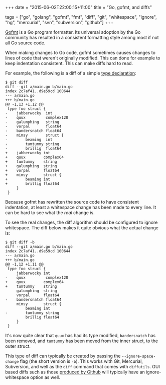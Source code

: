 +++
date = "2015-06-02T22:00:15+11:00"
title = "Go, gofmt, and diffs"

tags = ["go", "golang", "gofmt", "fmt", "diff", "git", "whitespace", "ignore", "hg", "mercurial", "svn", "subversion", "github"]
+++


[Gofmt](https://golang.org/cmd/gofmt/) is a Go program formatter. Its universal
adoption by the Go community has resulted in a consistent formatting style
among most if not all Go source code.

When making changes to Go code, gofmt sometimes causes changes to lines of code
that weren't originally modified. This can done for example to keep indentation
consistent. This can make diffs hard to read.

For example, the following is a diff of a simple
[type declaration](https://golang.org/ref/spec#Type_declarations):

    $ git diff
    diff --git a/main.go b/main.go
    index 2c7af41..d9e59cd 100644
    --- a/main.go
    +++ b/main.go
    @@ -1,13 +1,12 @@
     type foo struct {
    -    jabberwocky  int
    -    quux         complex128
    -    galumphing   string
    -    vorpal       float64
    -    bandersnatch float64
    -    mimsy        struct {
    -        beaming  int
    -        tumtummy string
    -        brillig  float64
    +    jabberwocky int
    +    quux        complex64
    +    tumtummy    string
    +    galumphing  string
    +    vorpal      float64
    +    mimsy       struct {
    +        beaming int
    +        brillig float64
         }
     }

Because gofmt has rewritten the source code to have consistent indentation, at
least a whitespace change has been made to every line. It can be hard to see
what the _real_ change is.

To see the real changes, the diff algorithm should be configured to ignore
whitespace. The diff below makes it quite obvious what the actual change is:

    $ git diff -b
    diff --git a/main.go b/main.go
    index 2c7af41..d9e59cd 100644
    --- a/main.go
    +++ b/main.go
    @@ -1,12 +1,11 @@
     type foo struct {
         jabberwocky int
    -    quux         complex128
    +    quux        complex64
    +    tumtummy    string
         galumphing  string
         vorpal      float64
    -    bandersnatch float64
         mimsy       struct {
             beaming int
    -        tumtummy string
             brillig float64
         }
     }

It's now quite clear that `quux` has had its type modified, `bandersnatch` has
been removed, and `tumtummy` has been moved from the inner struct, to the outer
struct.

This type of diff can typically be created by passing the
`--ignore-space-change` flag (the short version is `-b`). This works with Git,
Mercurial, Subversion, and well as the `diff` command that comes with
`diffutils`.  GUI based diffs such as those [produced by
Github](https://github.com/blog/967-github-secrets) will typically have an
ignore-whitespace option as well.
